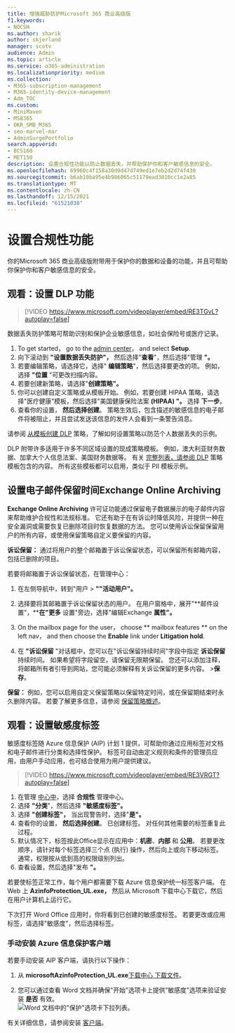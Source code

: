 ```yaml
---
title: 增强威胁防护Microsoft 365 商业高级版
f1.keywords:
- NOCSH
ms.author: sharik
author: skjerland
manager: scotv
audience: Admin
ms.topic: article
ms.service: o365-administration
ms.localizationpriority: medium
ms.collection:
- M365-subscription-management
- M365-identity-device-management
- Adm_TOC
ms.custom:
- MiniMaven
- MSB365
- OKR_SMB_M365
- seo-marvel-mar
- AdminSurgePortfolio
search.appverid:
- BCS160
- MET150
description: 设置合规性功能以防止数据丢失，并帮助保护你和客户敏感信息的安全。
ms.openlocfilehash: 69960c4f158a30d9d47d749ed1e7eb2d2d74f430
ms.sourcegitcommit: b6ab10ba95e4b986065c51179ead3810cc1e2a85
ms.translationtype: MT
ms.contentlocale: zh-CN
ms.lasthandoff: 12/15/2021
ms.locfileid: "61521038"
---
```

# <a name="set-up-compliance-features"></a>设置合规性功能

你的Microsoft 365 商业高级版附带用于保护你的数据和设备的功能，并且可帮助你保护你和客户敏感信息的安全。

## <a name="watch-set-up-dlp-features"></a>观看：设置 DLP 功能

> [!VIDEO https://www.microsoft.com/videoplayer/embed/RE3TGvL?autoplay=false]

数据丢失防护策略可帮助识别和保护企业敏感信息，如社会保险号或医疗记录。

1. To get started， go to the [admin center](https://admin.microsoft.com)， and select **Setup**.
1. 向下滚动到 **"设置数据丢失防护"，** 然后选择"**查看**"，然后选择"管理 **"。**
1. 若要编辑策略，请选择它，选择" **编辑策略**"，然后选择要更改的项。 例如，选择 **"位置** "可更改扫描内容。
1. 若要创建新策略，请选择"**创建策略"。**
1. 你可以创建自定义策略或从模板开始。 例如，若要创建 HIPAA 策略，请选择"医疗健康"模板，然后选择"美国健康保险法案 **(HIPAA) "。** 选择 **下一步**。
1. 查看你的设置， **然后选择创建**。 策略生效后，包含描述的敏感信息的电子邮件将被阻止，并且尝试发送该信息的发件人会看到一条警告消息。

请参阅 [从模板创建 DLP](../../compliance/create-a-dlp-policy-from-a-template.md) 策略，了解如何设置策略以防范个人数据丢失的示例。 
  
DLP 附带许多适用于许多不同区域设置的现成策略模板。 例如，澳大利亚财务数据、加拿大个人信息法案、美国财务数据等。 有关 [完整列表，请参阅 DLP](../../compliance/what-the-dlp-policy-templates-include.md) 策略模板包含的内容。 所有这些模板都可以启用，类似于 PII 模板示例。
 
## <a name="set-up-email-retention-with-exchange-online-archiving"></a>设置电子邮件保留时间Exchange Online Archiving

 **Exchange Online Archiving** 许可证功能通过保留电子数据展示的电子邮件内容来帮助维护合规性和法规标准。 它还有助于在有诉讼时降低风险，并提供一种在安全漏洞或需要恢复已删除项目时恢复数据的方法。 您可以使用诉讼保留保留用户的所有内容，或使用保留策略自定义要保留的内容。
  
**诉讼保留：** 通过将用户的整个邮箱置于诉讼保留状态，可以保留所有邮箱内容，包括已删除的项目。 
    
若要将邮箱置于诉讼保留状态，在管理中心：
    
1. 在左侧导航中，转到"用户 \> **""活动用户"。**
    
2. 选择要将其邮箱置于诉讼保留状态的用户。 在用户窗格中，展开"**邮件设置"，****在"更多** 设置"旁边，选择"编辑Exchange **属性"。**
    
3. On the mailbox page for the user， choose ** mailbox features ** on the left nav， and then choose the **Enable** link under **Litigation hold**.
    
4. 在 **"诉讼保留** "对话框中，您可以在"诉讼保留持续时间"字段中指定 **诉讼保留** 持续时间。 如果希望将字段留空，请保留无限期保留。 您还可以添加注释，将邮箱所有者引导到网站，您可能必须解释有关诉讼保留的更多内容。 \>**保存**。
    
**保留：** 例如，您可以启用自定义保留策略以保留特定时间，或在保留期结束时永久删除内容。 若要了解更多信息，请参阅 [保留策略概述](../../compliance/retention.md)。

## <a name="watch-set-up-sensitivity-labels"></a>观看：设置敏感度标签

敏感度标签随 Azure 信息保护 (AIP) 计划 1 提供，可帮助你通过应用标签对文档和电子邮件进行分类和选择性保护。 标签可自动由定义规则和条件的管理员应用，由用户手动应用，也可结合使用为用户提供建议。

> [!VIDEO https://www.microsoft.com/videoplayer/embed/RE3VRGT?autoplay=false]

1. 在管理 [中心中](https://admin.microsoft.com)，选择 **合规性** 管理中心。
1. 选择 **"分类**"，然后选择 **"敏感度标签"。**
1. 选择 **"创建标签"，** 当出现警告时，选择"**是"。**
1. 查看你的设置， **然后选择创建**。 已创建标签。 对任何其他需要的标签重复此过程。
1. 默认情况下，标签按此Office显示在应用中：**机密**、**内部** 和 **公用**。 若要更改顺序，请针对每个标签选择三个点 (执行) 操作，然后向上或向下移动标签。 通常，权限按从低到高的权限级别列出。
1. 查看设置，然后选择"发布 **"。**

若要使标签正常工作，每个用户都需要下载 Azure 信息保护统一标签客户端。 在 Web 上 **AzinfoProtection_UL.exe，** 然后从 Microsoft 下载中心下载它，然后在用户计算机上运行它。

下次打开 Word Office 应用时，你将看到已创建的敏感度标签。 若要更改或应用标签，请选择"敏感度"，然后选择标签。

### <a name="install-the-azure-information-protection-client-manually"></a>手动安装 Azure 信息保护客户端

若要手动安装 AIP 客户端，请执行以下操作：

1. 从 **microsoftAzinfoProtection_UL.exe**[下载中心 下载文件](https://www.microsoft.com/download/details.aspx?id=53018)。
 
2. 您可以通过查看 Word 文档并确保"开始"选项卡上提供"敏感度"选项来验证安装 **是否** 有效。
<br/>![Word 文档中的"保护"选项卡下拉列表。](../../media/word-sensitivity.png)

有关详细信息，请参阅安装 [客户端](/azure/information-protection/infoprotect-tutorial-step3)。